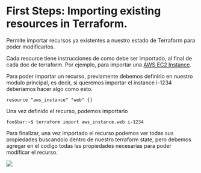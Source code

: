 
# First Steps: Importing existing resources in Terraform.

Permite importar recursos ya existentes a nuestro estado de Terraform para poder modificarlos.

Cada resource tiene instrucciones de como debe ser importado, al final de cada doc de terraform. Por ejemplo, para importar una <a href="https://www.terraform.io/docs/providers/aws/r/instance.html">AWS EC2 Instance</a>.

Para poder importar un recurso, previamente debemos definirlo en nuestro modulo principal, es decir, si queremos importar el instance i-1234 deberiamos hacer algo como esto.

````hcl
resource "aws_instance" "web" {}
````
Una vez definido el recurso, podemos importarlo

```console
foo$bar:~$ terraform import aws_instance.web i-1234
```

Para finalizar, una vez importado el recurso podemos ver todas sus propiedades buscandolo dentro de nuestro terraform state, pero debemos agregar en el codigo todas las propiedades necesarias para poder modificar el recurso.


<image src="./images/import_workflow.png">
